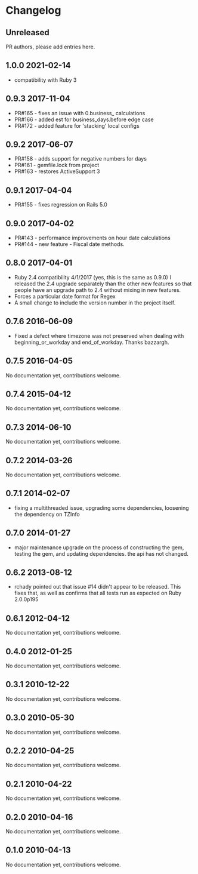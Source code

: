 # Changelog

## Unreleased

PR authors, please add entries here.
## 1.0.0 2021-02-14
- compatibility with Ruby 3

## 0.9.3 2017-11-04
- PR#165 - fixes an issue with 0.business_<x> calculations
- PR#166 - added est for business_days.before edge case
- PR#172 - added feature for 'stacking' local configs

## 0.9.2 2017-06-07
- PR#158 - adds support for negative numbers for days
- PR#161 - gemfile.lock from project
- PR#163 - restores ActiveSupport 3

## 0.9.1 2017-04-04
- PR#155 - fixes regression on Rails 5.0

## 0.9.0 2017-04-02

- PR#143 - performance improvements on hour date calculations
- PR#144 - new feature - Fiscal date methods.

## 0.8.0 2017-04-01

- Ruby 2.4 compatibility 4/1/2017 (yes, this is the same as 0.9.0)
  I released the 2.4 upgrade separately than the other new features
  so that people have an upgrade path to 2.4 without mixing in new
  features.
- Forces a particular date format for Regex
- A small change to include the version number in the project itself.

## 0.7.6 2016-06-09

- Fixed a defect where timezone was not preserved when dealing with
  beginning_or_workday and end_of_workday. Thanks bazzargh.

## 0.7.5 2016-04-05

No documentation yet, contributions welcome.

## 0.7.4 2015-04-12

No documentation yet, contributions welcome.

## 0.7.3 2014-06-10

No documentation yet, contributions welcome.

## 0.7.2 2014-03-26

No documentation yet, contributions welcome.

## 0.7.1 2014-02-07

- fixing a multithreaded issue, upgrading some dependencies, loosening the
  dependency on TZInfo

## 0.7.0 2014-01-27

- major maintenance upgrade on the process of constructing the gem, testing
  the gem, and updating dependencies. the api has not changed.

## 0.6.2 2013-08-12

- rchady pointed out that issue #14 didn't appear to be released.  This fixes
  that, as well as confirms that all tests run as expected on Ruby 2.0.0p195

## 0.6.1 2012-04-12

No documentation yet, contributions welcome.

## 0.4.0 2012-01-25

No documentation yet, contributions welcome.

## 0.3.1 2010-12-22

No documentation yet, contributions welcome.

## 0.3.0 2010-05-30

No documentation yet, contributions welcome.

## 0.2.2 2010-04-25

No documentation yet, contributions welcome.

## 0.2.1 2010-04-22

No documentation yet, contributions welcome.

## 0.2.0 2010-04-16

No documentation yet, contributions welcome.

## 0.1.0 2010-04-13

No documentation yet, contributions welcome.
